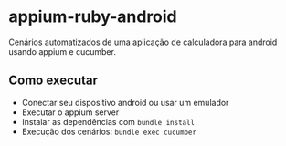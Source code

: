 # appium-ruby-android

Cenários automatizados de uma aplicação de calculadora para android usando appium e cucumber.

## Como executar

- Conectar seu dispositivo android ou usar um emulador
- Executar o appium server
- Instalar as dependências com `bundle install`
- Execução dos cenários: `bundle exec cucumber`
